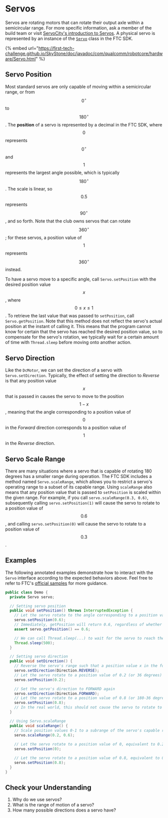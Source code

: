 # Servos

Servos are rotating motors that can rotate their output axle within a semicircular range. For more specific information, ask a member of the build team or visit [ServoCity's introduction to Servos](https://www.servocity.com/what-is-a-servo). A physical servo is represented by an instance of the [`Servo`](https://ftctechnh.github.io/ftc_app/doc/javadoc/com/qualcomm/robotcore/hardware/Servo.html) class in the FTC SDK.

{% embed url="https://first-tech-challenge.github.io/SkyStone/doc/javadoc/com/qualcomm/robotcore/hardware/Servo.html" %}

## Servo Position

Most standard servos are only capable of moving within a semicircular range, or from $$0^\circ$$ to $$180^\circ$$. The **position** of a servo is represented by a decimal in the FTC SDK, where $$0$$ represents $$0^\circ$$ and $$1$$ represents the largest angle possible, which is typically $$180^\circ$$. The scale is linear, so $$0.5$$ represents $$90^\circ$$, and so forth. Note that the club owns servos that can rotate $$360^\circ$$; for these servos, a position value of $$1$$ represents $$360^\circ$$ instead.

To have a servo move to a specific angle, call `Servo.setPosition` with the desired position value $$x$$, where $$0\leq x\leq 1$$. To retrieve the last value that was passed to `setPosition`, call `Servo.getPosition`. Note that this method does not reflect the servo's actual position at the instant of calling it. This means that the program cannot know for certain that the servo has reached the desired position value, so to compensate for the servo's rotation, we typically wait for a certain amount of time with `Thread.sleep` before moving onto another action.

## Servo Direction

Like the `DcMotor`, we can set the direction of a servo with `Servo.setDirection`. Typically, the effect of setting the direction to _Reverse_ is that any position value $$x$$ that is passed in causes the servo to move to the position $$1-x$$, meaning that the angle corresponding to a position value of $$0$$ in the _Forward_ direction corresponds to a position value of $$1$$ in the _Reverse_ direction.

## Servo Scale Range

There are many situations where a servo that is capable of rotating 180 degrees has a smaller range during operation. The FTC SDK includes a method named `Servo.scaleRange`, which allows you to restrict a servo's operating range to a subset of its capable range. Using `scaleRange` also means that any position value that is passed to `setPosition` is scaled within the given range. For example, if you call `servo.scaleRange(0.3, 0.6)`, subsequently calling `servo.setPosition(1)` will cause the servo to rotate to a position value of $$0.6$$, and calling `servo.setPosition(0)` will cause the servo to rotate to a position value of $$0.3$$.

## Examples

The following annotated examples demonstrate how to interact with the `Servo` interface according to the expected behaviors above. Feel free to refer to FTC's [official samples](https://github.com/FIRST-Tech-Challenge/SkyStone/tree/master/FtcRobotController/src/main/java/org/firstinspires/ftc/robotcontroller/external/samples) for more guidance.

```java
public class Demo {
  private Servo servo;

  // Setting servo position
  public void setPosition() throws InterruptedException {
    // Let the servo rotate to the angle corresponding to a position value of 0.6, or 108 degrees
    servo.setPosition(0.6);
    // Immediately, getPosition will return 0.6, regardless of whether the servo has actually reached that position
    assert servo.getPosition() == 0.6;

    // We can call Thread.sleep(...) to wait for the servo to reach the given position before moving on
    Thread.sleep(500);
  }

  // Setting servo direction
  public void setDirection() {
    // Reverse the servo's range such that a position value x in the forward direction now corresponds ot 1-x in the reverse
    servo.setDirection(Direction.REVERSE);
    // Let the servo rotate to a position value of 0.2 (or 36 degrees) in the reverse direction
    servo.setPosition(0.2);

    // Set the servo's direction to FORWARD again
    servo.setDirection(Direction.FORWARD);
    // Let the servo rotate to a position value of 0.8 (or 180-36 degrees) in the forward direction
    servo.setPosition(0.8);
    // In the real world, this should not cause the servo to rotate to another angle compared to the previous setPosition(0.2) call
  }

  // Using Servo.scaleRange
  public void scaleRange() {
    // Scale position values 0-1 to a subrange of the servo's capable range from 0.2 to 0.6
    servo.scaleRange(0.2, 0.6);
    
    // Let the servo rotate to a position value of 0, equivalent to 0.2 without the scaleRange call
    servo.setPosition(0);

    // Let the servo rotate to a position value of 0.8, equivalent to 0.52 without the scaleRange call
    servo.setPosition(0.8);
  }
}
```

## Check your Understanding

1. Why do we use servos?
2. What is the range of motion of a servo?
3. How many possible directions does a servo have?